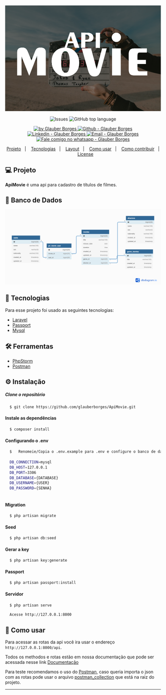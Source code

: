 ![ApiMovie](capa.png)

<p align="center">
  
  <a href="https://github.com/glauberborges/ApiMovie/issues" style="text-decoration: none">
    <img alt="Issues" src="https://img.shields.io/github/issues/glauberborges/ApiMovie?color=34CB79" />
  </a>
  <a href="#" style="text-decoration: none">
    <img alt="GitHub top language" src="https://img.shields.io/github/languages/top/glauberborges/ApiMovie?color=34CB79" />
  </a>
</p>

<p align="center">
  <a href="#" target="_blank">
    <img alt="by Glauber Borges" src="https://img.shields.io/badge/%20by-Glauber_Borges-informational?color=34CB79">
  </a>
  <a href="https://github.com/solrachix" target="_blank" >
    <img alt="Github - Glauber Borges" src="https://img.shields.io/badge/Github--%23F8952D?style=social&logo=github">
  </a>
  <a href="https://github.com/glauberborges" target="_blank" >
    <img alt="Linkedin - Glauber Borges" src="https://img.shields.io/badge/Linkedin--%23F8952D?style=social&logo=linkedin">
  </a>
  <a href="mailto:glauber.borges1@gmail.com" target="_blank" >
    <img alt="Email - Glauber Borges" src="https://img.shields.io/badge/Email--%23F8952D?style=social&logo=gmail">
  </a>
  <a href="https://api.whatsapp.com/send?phone=15996121224" target="_blank" >
    <img alt="Fale comigo no whatsapp - Glauber Borges" src="https://img.shields.io/badge/Whatsapp--%23F8952D?style=social&logo=whatsapp">
  </a>
</p>

<p align="center">
 <a href="#-projeto">Projeto</a>&nbsp;&nbsp;&nbsp;|&nbsp;&nbsp;&nbsp;
  <a href="#rocket-tecnologias">Tecnologias</a>&nbsp;&nbsp;&nbsp;|&nbsp;&nbsp;&nbsp;
  <a href="#-layout">Layout</a>&nbsp;&nbsp;&nbsp;|&nbsp;&nbsp;&nbsp;
  <a href="#information_source-como-usar">Como usar</a>&nbsp;&nbsp;&nbsp;|&nbsp;&nbsp;&nbsp;
  <a href="#-como-contribuir">Como contribuir</a>&nbsp;&nbsp;&nbsp;|&nbsp;&nbsp;&nbsp;
  <a href="#memo-license">License</a>
</p>

## 💻 Projeto

**ApiMovie** é uma api para cadastro de títulos de filmes.

## 🚀 Banco de Dados
![ApiMovie](database.png)


## 🚀 Tecnologias
Para esse projeto foi usado as seguintes tecnologias:

- [Laravel](https://laravel.com)
- [Passport](https://laravel.com/docs/7.x/passport)
- [Mysql](https://github.com/laravel/passport)

## 🛠 Ferramentas
- [PhpStorm](https://www.jetbrains.com/pt-br/phpstorm/)
- [Postman](https://www.postman.com/)

## ⚙️ Instalação

##### Clone o repositório
```bash
  $ git clone https://github.com/glauberborges/ApiMovie.git
```

#### Instale as dependências
```bash
  $ composer install
```


#### Configurando o .env
```bash
  $   Renomeie/Copia o .env.example para .env e configure o banco de dados
  
  DB_CONNECTION=mysql
  DB_HOST=127.0.0.1
  DB_PORT=3306
  DB_DATABASE={DATABASE}
  DB_USERNAME={USER}
  DB_PASSWORD={SENHA}
  
```

#### Migration
```bash
  $ php artisan migrate
```


#### Seed
```bash
  $ php artisan db:seed
```

#### Gerar a key
```bash
  $ php artisan key:generate 
```

#### Passport
```bash
  $ php artisan passport:install
```

#### Servidor
```bash
  $ php artisan serve
```

```bash
  Acesse http://127.0.0.1:8000
```

## 📝 Como usar

Para acessar as rotas da api você ira usar o endereço ``http://127.0.0.1:8000/api``.

Todos os methodos e rotas estão em nossa documentação que pode ser acessada nesse link   [Documentação](https://documenter.getpostman.com/view/1190868/SzzgAKR2?version=latest)

Para teste recomendamos o uso do [Postman](https://www.postman.com/), caso queria importa o json com as rotas pode usar o arquivo [postman_collection](ApiMovie.postman_collection.json) que está na raiz do projeto.

---
